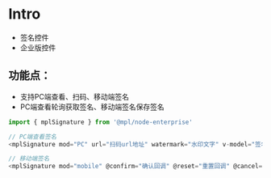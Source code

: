 # Intro

- 签名控件
- 企业版控件

## 功能点：

- 支持PC端查看、扫码、移动端签名
- PC端查看轮询获取签名、移动端签名保存签名

```javascript
import { mplSignature } from '@mpl/node-enterprise'

// PC端查看签名
<mplSignature mod="PC" url="扫码url地址" watermark="水印文字" v-model="签名图片base64" />

// 移动端签名
<mplSignature mod="mobile" @confirm="确认回调" @reset="重置回调" @cancel="取消回调" watermark="水印文字" v-model="签名图片base64" />

```
